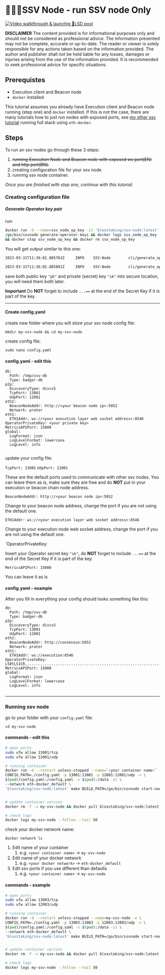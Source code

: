# 🔷🏃‍♂️SSV Node - run SSV node Only

[![Video walkthrough & launchig 🌈LSD pool](http://img.youtube.com/vi/4_Ek8mCUZCk/0.jpg)](http://www.youtube.com/watch?v=4_Ek8mCUZCk "🔷🏃‍♂️SSV Node - run SSV node ONLY")

**DISCLAIMER**
The content provided is for informational purposes only and should not be considered as professional advice. The information presented may not be complete, accurate or up-to-date. The reader or viewer is solely responsible for any actions taken based on the information provided. The author and publisher shall not be held liable for any losses, damages or injuries arising from the use of the information provided. It is recommended to seek professional advice for specific situations.

## Prerequistes

- Execution client and Beacon node
- `docker` installed

  
This tutorial assumes you already have Execution client and Beacon node running (step one) and `docker` installed. If this is not the case, there are many tutorials how to just run nodes with exposed ports, see [my other ssv tutorial](https://github.com/bloxapp/awesome-ssv/blob/main/tutorials/Run%20SSV%20node%20in%2010%20minutes%20by%20markoInEther%20server%20setup%20eth-docker%20validator%20registration.md) running full stack using `eth-docker`. 


## Steps 

To run an ssv nodes go through these 3 steps: 
1. ~~running Execution Node and Beacon node with exposed ws port(EN) and http port(BN).~~
2. creating configuration file for your ssv node.
3. running ssv node container.



*Once you are finished with step one, continue with this tutorial.* 

### Creating configuration file

##### Generate Operator key pair

run: 
```bash
docker run -d --name=ssv_node_op_key -it 'bloxstaking/ssv-node:latest' \
/go/bin/ssvnode generate-operator-keys && docker logs ssv_node_op_key --follow \
&& docker stop ssv_node_op_key && docker rm ssv_node_op_key
```


You will get output similar to this one: 
```bash 
2023-03-31T11:36:02.885763Z     INFO    SSV-Node        cli/generate_operator_keys.go:27        generated public key (base64) {"pk": "LS0tLS1CRUd........................................................................................................................................................................................................................................................................................................................................................................................................................................................................................S0K"}

2023-03-31T11:36:02.885881Z     INFO    SSV-Node        cli/generate_operator_keys.go:28        generated private key (base64)        {"sk": "LS0t................................................................................................................................................................................................................................................................................................................................................................................................................................................................................................................................................................................................................................................................................................................................................................................................................................................................................................................................................................................tLQo="}
```

save both public key `"pk"` and private (secret) key `"sk"`  into secure location, you will need them both later. 

**Important**
Do **NOT** forget to include `...==` at the end of the Secret Key if it is part of the key. 

-------------------------------- 

#### Create config.yaml

create new folder where you will store your ssv node config file: 

`mkdir my-ssv-node && cd my-ssv-node`

create config file:

`sudo nano config.yaml`

#### config.yaml - edit this 

```
db:
  Path: /tmp/ssv-db
  Type: badger-db
p2p:
  DiscoveryType: discv5
  TcpPort: 13001
  UdpPort: 12001
eth2:
  BeaconNodeAddr: http://<your beacon node ip>:5052
  Network: prater
eth1:
  ETH1Addr: ws://<your execution layer web socket address>:8546
OperatorPrivateKey: <your private key>
MetricsAPIPort: 15000
global:
  LogFormat: json
  LogLevelFormat: lowercase
  LogLevel: info
  
  ```




update your config file: 

`TcpPort: 13001`
`UdpPort: 12001`

These are the default ports used to communicate with other ssv nodes. You can leave them as is, make sure they are free and do **NOT** put in your execution or beacon chain node address. 

`BeaconNodeAddr: http://<your beacon node ip>:5052`

Change to your beacon node address, change the port if you are not using the default one. 

`ETH1Addr: ws://<your execution layer web socket address>:8546`

Change to your execution node web socket address, change the port if you are not using the default one.

`OperatorPrivateKey: <your private key>


Insert your Operator secret key `"sk"`, do **NOT** forget to include `...==` at the end of the Secret Key if it is part of the key. 


`MetricsAPIPort: 15000`

You can leave it as is

#### config.yaml - example 
After you fill in everything your config should looks something like this: 

```
db:
  Path: /tmp/ssv-db
  Type: badger-db
p2p:
  DiscoveryType: discv5
  TcpPort: 13001
  UdpPort: 12001
eth2:
  BeaconNodeAddr: http://consensus:5052
  Network: prater
eth1:
  ETH1Addr: ws://execution:8546
OperatorPrivateKey: LS0tLS1CR............................................................................................................................................................................................................................................................................................................................................................................................................................................................................................................................................................................................................................................................................................................................................................................................................................................................................................................................................................................................................................................................................................................................................................................WQVRFIEtFWS0tLS0tCg==
MetricsAPIPort: 15000
global:
  LogFormat: json
  LogLevelFormat: lowercase
  LogLevel: info
  
  ```


-------------------------------- 



### Running ssv node

go to your folder with your `config.yaml` file: 

`cd my-ssv-node`



#### commands - edit this 

```bash
# open ports 
sudo ufw allow 13001/tcp
sudo ufw allow 12001/udp

# running container 
docker run -d --restart unless-stopped --name=`<your container name>`  -e \
CONFIG_PATH=./config.yaml -p 13001:13001 -p 12001:12001/udp -v \
$(pwd)/config.yaml:/config.yaml -v $(pwd):/data -it \
--network eth-docker_default \
'bloxstaking/ssv-node:latest' make BUILD_PATH=/go/bin/ssvnode start-node


# update container version
docker rm -f -v my-ssv-node && docker pull bloxstaking/ssv-node:latest

# check logs 
docker logs my-ssv-node --follow --tail 50


```


check your docker network name: 

`docker network ls`

1. Edit name of your container 
	1. e.g. `<your container name>` -> `my-ssv-node`
2. Edit name of your docker network 
	1. e.g. `<your docker network>` -> `eth-docker_default`
3. Edit ssv ports if you use different than defaults 
	1. e.g. `<your container name>` -> `my-ssv-node`


#### commands - example

```bash
# open ports 
sudo ufw allow 13003/tcp
sudo ufw allow 12003/udp

# running container 
docker run -d --restart unless-stopped --name=my-ssv-node -e \
CONFIG_PATH=./config.yaml -p 13003:13003 -p 12003:12003/udp -v \
$(pwd)/config.yaml:/config.yaml -v $(pwd):/data -it \
--network eth-docker_default \
'bloxstaking/ssv-node:latest' make BUILD_PATH=/go/bin/ssvnode start-node


# update container version
docker rm -f -v my-ssv-node && docker pull bloxstaking/ssv-node:latest

# check logs 
docker logs my-ssv-node --follow --tail 50


```
